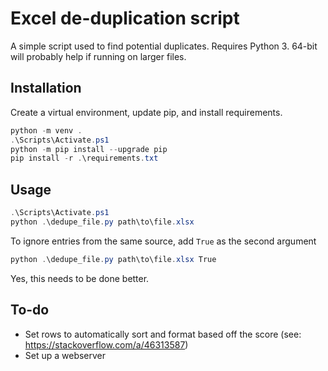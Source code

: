 # Excel de-duplication script

A simple script used to find potential duplicates. Requires Python 3. 64-bit will probably help if running on larger files.  

## Installation

Create a virtual environment, update pip, and install requirements.

```PowerShell
python -m venv .
.\Scripts\Activate.ps1
python -m pip install --upgrade pip
pip install -r .\requirements.txt
```

## Usage

```PowerShell
.\Scripts\Activate.ps1
python .\dedupe_file.py path\to\file.xlsx
```

To ignore entries from the same source, add `True` as the second argument

```PowerShell
python .\dedupe_file.py path\to\file.xlsx True
```

Yes, this needs to be done better.

## To-do

* Set rows to automatically sort and format based off the score (see: https://stackoverflow.com/a/46313587)
* Set up a webserver